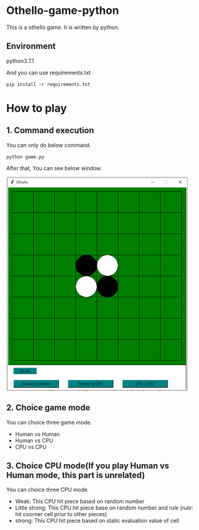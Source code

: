 # Othello-game-python
This is a othello game. It is written by python. 

## Environment
python3.7.1

And you can use requirements.txt
```
pip install -r requirements.txt
```

# How to play
## 1. Command execution
You can only do below command.
```
python game.py 
```
After that, You can see below window.

![Top page](https://github.com/chihina/othello-game-python/blob/master/Images/top_resized.png)

## 2. Choice game mode
You can choice three game mode.
- Human vs Human
- Human vs CPU
- CPU vs CPU

## 3. Choice CPU mode(If you play Human vs Human mode, this part is unrelated)
You can choice three CPU mode
- Weak: This CPU hit piece based on random number
- Little strong: This CPU hit piece base on random number and *rule*  (*rule*: hit coorner cell prior to other pieces)
- strong: This CPU hit piece based on static evaluation value of cell
